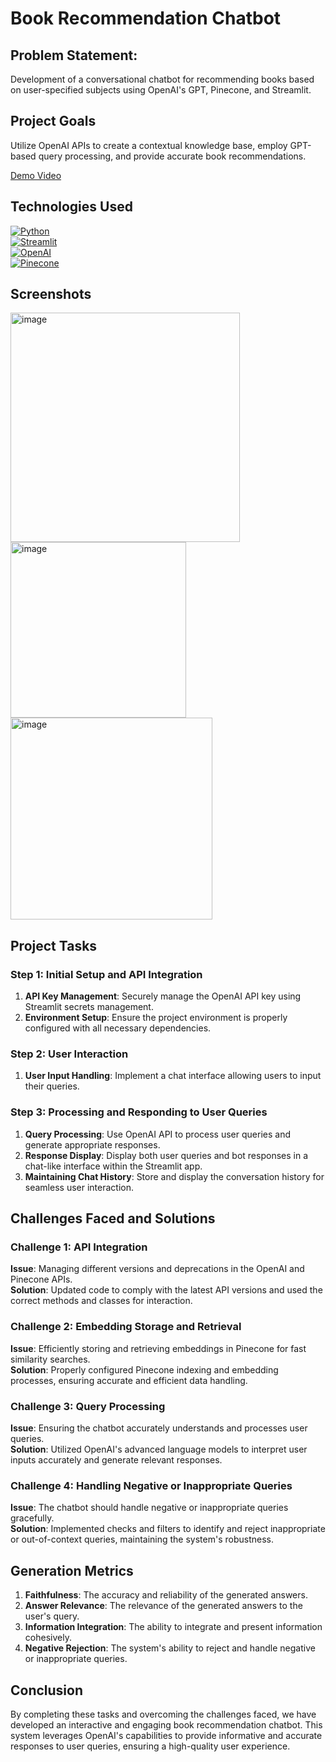# Book Recommendation Chatbot

## Problem Statement:
Development of a conversational chatbot for recommending books based on user-specified subjects using OpenAI's GPT, Pinecone, and Streamlit.

## Project Goals
Utilize OpenAI APIs to create a contextual knowledge base, employ GPT-based query processing, and provide accurate book recommendations.

[Demo Video](https://www.youtube.com/watch?v=L49exYRqNF8&ab_channel=AnirudhaJoshi) 

## Technologies Used

[![Python](https://img.shields.io/badge/Python-FFD43B?style=for-the-badge&logo=python&logoColor=blue)](https://www.python.org/)  
[![Streamlit](https://img.shields.io/badge/Streamlit-FF4B4B?style=for-the-badge&logo=streamlit&logoColor=white)](https://www.streamlit.io/)  
[![OpenAI](https://img.shields.io/badge/OpenAI-000000?style=for-the-badge&logo=openai&logoColor=white)](https://openai.com/)  
[![Pinecone](https://img.shields.io/badge/Pinecone-42a5f5?style=for-the-badge&logo=pinecone&logoColor=white)](https://www.pinecone.io/)

## Screenshots

<img width="367" alt="image" src="https://github.com/anirudhajoshi2808/RAG_Based_Book_Recommendation_Chatbot/assets/114356265/6437a393-e97c-45bc-85ae-04c986d9fc6a">

<img width="281" alt="image" src="https://github.com/anirudhajoshi2808/RAG_Based_Book_Recommendation_Chatbot/assets/114356265/1782daeb-6a57-4d46-88cb-a0d33dd04b77">

<img width="323" alt="image" src="https://github.com/anirudhajoshi2808/RAG_Based_Book_Recommendation_Chatbot/assets/114356265/87107229-1106-4ad9-96ec-c12b2cf8bdea">

## Project Tasks
  
### Step 1: Initial Setup and API Integration
        
1. **API Key Management**: Securely manage the OpenAI API key using Streamlit secrets management.
2. **Environment Setup**: Ensure the project environment is properly configured with all necessary dependencies.

### Step 2: User Interaction

1. **User Input Handling**: Implement a chat interface allowing users to input their queries.

### Step 3: Processing and Responding to User Queries
    
1. **Query Processing**: Use OpenAI API to process user queries and generate appropriate responses.
2. **Response Display**: Display both user queries and bot responses in a chat-like interface within the Streamlit app.
3. **Maintaining Chat History**: Store and display the conversation history for seamless user interaction.

## Challenges Faced and Solutions

### Challenge 1: API Integration
**Issue**: Managing different versions and deprecations in the OpenAI and Pinecone APIs.  
**Solution**: Updated code to comply with the latest API versions and used the correct methods and classes for interaction.

### Challenge 2: Embedding Storage and Retrieval
**Issue**: Efficiently storing and retrieving embeddings in Pinecone for fast similarity searches.  
**Solution**: Properly configured Pinecone indexing and embedding processes, ensuring accurate and efficient data handling.

### Challenge 3: Query Processing
**Issue**: Ensuring the chatbot accurately understands and processes user queries.  
**Solution**: Utilized OpenAI's advanced language models to interpret user inputs accurately and generate relevant responses.

### Challenge 4: Handling Negative or Inappropriate Queries
**Issue**: The chatbot should handle negative or inappropriate queries gracefully.  
**Solution**: Implemented checks and filters to identify and reject inappropriate or out-of-context queries, maintaining the system's robustness.

## Generation Metrics

1. **Faithfulness**: The accuracy and reliability of the generated answers.
2. **Answer Relevance**: The relevance of the generated answers to the user's query.
3. **Information Integration**: The ability to integrate and present information cohesively.
4. **Negative Rejection**: The system's ability to reject and handle negative or inappropriate queries.

## Conclusion

By completing these tasks and overcoming the challenges faced, we have developed an interactive and engaging book recommendation chatbot. This system leverages OpenAI's capabilities to provide informative and accurate responses to user queries, ensuring a high-quality user experience.
